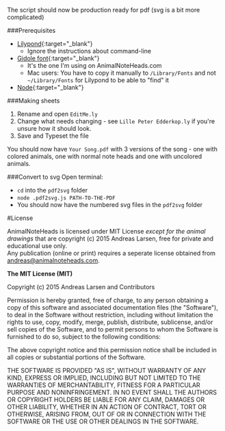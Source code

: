The script should now be production ready for pdf (svg is a bit more complicated) 

###Prerequisites  
* [Lilypond](http://www.lilypond.org){:target="_blank"} 
    * Ignore the instructions about command-line 
* [Gidole font](http://gidole.github.io){:target="_blank"}
    * It's the one I'm using on AnimalNoteHeads.com
    * Mac users: You have to copy it manually to `/Library/Fonts` and not `~/Library/Fonts` for Lilypond to be able to "find" it
* [Node](https://nodejs.org){:target="_blank"}

###Making sheets
1. Rename and open `EditMe.ly`
1. Change what needs changing - see `Lille Peter Edderkop.ly` if you're unsure how it should look.
1. Save and Typeset the file

You should now have `Your Song.pdf` with 3 versions of the song - one with colored animals, one with normal note heads and one with uncolored animals.

###Convert to svg
Open terminal:

* `cd` into the `pdf2svg` folder
* `node .pdf2svg.js PATH-TO-THE-PDF`
* You should now have the numbered svg files in the `pdf2svg` folder


#License


AnimalNoteHeads is licensed under MIT License *except for the animal drawings* 
that are copyright (c) 2015 Andreas Larsen, free for private and educational 
use only.  
Any publication (online or print) requires a seperate license 
obtained from andreas@animalnoteheads.com.

**The MIT License (MIT)**

Copyright (c) 2015 Andreas Larsen and Contributors

Permission is hereby granted, free of charge, to any person obtaining a copy
of this software and associated documentation files (the "Software"), to deal
in the Software without restriction, including without limitation the rights
to use, copy, modify, merge, publish, distribute, sublicense, and/or sell
copies of the Software, and to permit persons to whom the Software is
furnished to do so, subject to the following conditions:

The above copyright notice and this permission notice shall be included in
all copies or substantial portions of the Software.

THE SOFTWARE IS PROVIDED "AS IS", WITHOUT WARRANTY OF ANY KIND, EXPRESS OR
IMPLIED, INCLUDING BUT NOT LIMITED TO THE WARRANTIES OF MERCHANTABILITY,
FITNESS FOR A PARTICULAR PURPOSE AND NONINFRINGEMENT. IN NO EVENT SHALL THE
AUTHORS OR COPYRIGHT HOLDERS BE LIABLE FOR ANY CLAIM, DAMAGES OR OTHER
LIABILITY, WHETHER IN AN ACTION OF CONTRACT, TORT OR OTHERWISE, ARISING FROM,
OUT OF OR IN CONNECTION WITH THE SOFTWARE OR THE USE OR OTHER DEALINGS IN
THE SOFTWARE.

